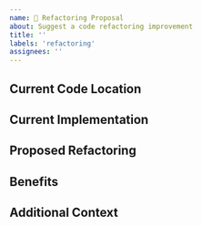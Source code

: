 ```yaml
---
name: 🔄 Refactoring Proposal
about: Suggest a code refactoring improvement
title: ''
labels: 'refactoring'
assignees: ''
---
```


## Current Code Location
<!-- Specify the file(s) and line numbers where the code needs refactoring -->

## Current Implementation
<!-- Describe the current implementation and its issues -->

## Proposed Refactoring
<!-- Describe how you would refactor the code -->

## Benefits
<!-- List the benefits of this refactoring -->

## Additional Context
<!-- Add any other context about the refactoring proposal here -->